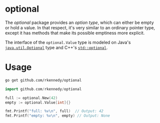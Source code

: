# optional

The _optional_ package provides an _option type_, which can either be empty or
hold a value. In that respect, it's very similar to an ordinary pointer type,
except it has methods that make its possible emptiness more explicit.

The interface of the `optional.Value` type is modeled on Java's
[`java.util.Optional`][java-opt] type and C++'s [`std::optional`][std-opt].

# Usage

```bash
go get github.com/rkennedy/optional
```

```go
import github.com/rkennedy/optional
```

```go
full := optional.New(42)
empty := optional.Value[int]{}

fmt.Printf("full: %v\n", full)  // Output: 42
fmt.Printf("empty: %v\n", empty) // Output: None
```

[java-opt]: https://docs.oracle.com/javase/8/docs/api/java/util/Optional.html
[std-opt]: https://en.cppreference.com/w/cpp/utility/optional
